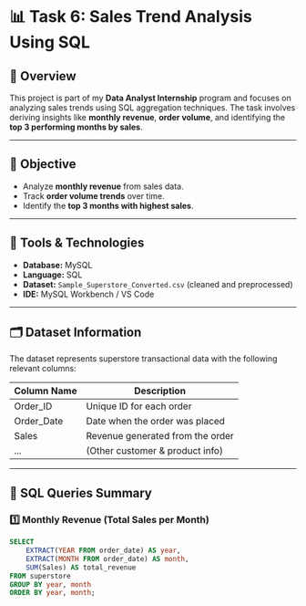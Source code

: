# 📊 Task 6: Sales Trend Analysis Using SQL

## 📝 Overview

This project is part of my **Data Analyst Internship** program and focuses on analyzing sales trends using SQL aggregation techniques. The task involves deriving insights like **monthly revenue**, **order volume**, and identifying the **top 3 performing months by sales**.

---

## 🎯 Objective

- Analyze **monthly revenue** from sales data.
- Track **order volume trends** over time.
- Identify the **top 3 months with highest sales**.

---

## 🧰 Tools & Technologies

- **Database:** MySQL
- **Language:** SQL
- **Dataset:** `Sample_Superstore_Converted.csv` (cleaned and preprocessed)
- **IDE:** MySQL Workbench / VS Code

---

## 🗂 Dataset Information

The dataset represents superstore transactional data with the following relevant columns:

| Column Name     | Description                        |
|-----------------|------------------------------------|
| Order_ID        | Unique ID for each order           |
| Order_Date      | Date when the order was placed     |
| Sales           | Revenue generated from the order   |
| ...             | (Other customer & product info)    |

---

## 📌 SQL Queries Summary

### 1️⃣ Monthly Revenue (Total Sales per Month)

```sql
SELECT 
    EXTRACT(YEAR FROM order_date) AS year,
    EXTRACT(MONTH FROM order_date) AS month,
    SUM(Sales) AS total_revenue
FROM superstore
GROUP BY year, month
ORDER BY year, month;
